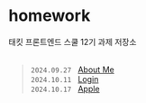 # homework

태킷 프론트엔드 스쿨 12기 과제 저장소
<br/>
<br/>

> `2024.09.27` &nbsp; [About Me](https://dev-jiyoung-oh.github.io/homework/md/about-me)  
> `2024.10.11` &nbsp; [Login](https://dev-jiyoung-oh.github.io/homework/md/login)  
> `2024.10.17` &nbsp; [Apple](https://dev-jiyoung-oh.github.io/homework/md/apple)  

